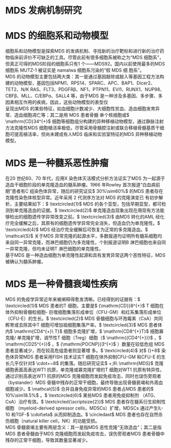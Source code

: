 # MDS 发病机制研究  
# MDS 的细胞系和动物模型  
细胞系和动物模型是探索MDS 的发病机制、寻找新的治疗靶标和进行新的治疗药物临床前评价不可缺乏的工具。尽管此前有很多细胞系被称之为“MDS 细胞系”，但真正可得的MDS阶段的细胞系只有1 个——MDS92。国内以前使用最多的MDS细胞系 MUTZ-1  被证实是 namalwa  细胞系污染的“假 MDS  细 胞系”。  
MDS 的动物模型主要包括两大类：其一是通过基因敲除或敲入等基因工程方法构建的动物模型，基因包括NPM1、RPS14、SPARC、APC、BAP1、Dicer2、TET2、N/K RAS、FLT3、PDGFRβ、NF1、PTPN11、EVI1、RUNX1、NUP98、CBFβ、MLL、C/EBPα、SALL4 等，由于MDS 是一种涉及多基因、多步骤、多因素相互作用的疾病，因此，这些动物模型的表型仅  
呈现出MDS 的某些特征，如血细胞计数减少、大细胞性贫血、造血细胞发育异常、造血细胞凋亡等；其二是用 MDS  患者骨髓   单个核细胞或$ \mathrm{CD}34^{+}$    细胞等细胞组分构建的异种移植动物模型，通过静脉注射方法克隆性MDS 细胞植活率极低，尽管采用骨髓腔注射或联合移植骨髓基质干细胞可提高植活率，但尚未建成有人MDS 临床和实验室特征的MDS 异种移植动物模型。  
# MDS 是一种髓系恶性肿瘤  
在20 世纪60、70 年代，应用X 染色体灭活模式分析方法证实了MDS 为一起源于造血干细胞阶段的单克隆造血的髓系肿瘤。1966 年Rowley 首次报道“白血病前期”患者有C 组染色体异常，随后的研究证实$ 30\%\sim60\%$  的MDS 患者存在克隆性染色体核型异常。近年采用 2  代测序方法对 MDS  的克隆演变已 有初步解析，主要结果如下：$ \textcircled{1}$    MDS 的各个亚型，包括早期亚型，都可检测到单克隆造血的证据。$ \textcircled{2}$    单克隆造血现象出现在用现有方法能够检出的细胞遗传学异常改变之前。$ \textcircled{3}$    由MDS 转化的AML 经化疗完全缓解之后，其原有的细胞遗传学异常完全消失，但造血仍为单克隆性。$ \textcircled{4}$    MDS 经治疗完全缓解后可恢复为正常的多克隆造血。$ \mathcal{S}$    关于MDS 异常克隆的起源水平，多数报道均证明所有髓系细胞均来自同一异常克隆，而淋巴细胞仍为多克隆性，个别报道证明B 淋巴细胞也来自同一异常克隆，但均未证明T 淋巴细胞的单克隆性。  
基于MDS 是一种造血细胞为单克隆性起源和具有发育异常这两个恶性特征，MDS 被确认为髓系肿瘤。  
# MDS 是一种骨髓衰竭性疾病  
MDS 的免疫学异常近年来被阐释得愈发清晰。已经得到的证据有：$ \textcircled{1}$    MDS 患者的T 细胞，主要是$ {\mathrm{CD}}8^{+}$     T 细胞在体外抑制骨髓粒细胞- 巨噬细胞集落形成单位（CFU-GM）和红系集落形成单位（CFU-E）的生长。$ \textcircled{2}$    MDS 骨髓细胞与环孢霉素（CsA）共同孵育或去除其中T 细胞可增加祖细胞集落产率。$ \textcircled{3}$    MDS 患者体内$ \mathrm{CD4^{+}\ T}$    细胞多克隆扩增，$ \mathrm{CD8^{+}T}$     细胞寡克隆/ 单克隆扩增，调节性T 细胞（Treg）细胞（$ \mathrm{{CD4^{+}}}$    ，$ \mathrm{CD25^{+}}$    ，$ {\mathrm{POCNP}}3^{+}$    ）数量在较低危组 MDS  患者显著减少，而在较高危组患者则显著增 多。$ \textcircled{4}$    对$ {}+8$  染色体异常MDS 患者采用FISH 技术证实T 细胞在体外抑制CFU-GM 和CFU-E 的生长几乎仅针对$ \cdot+~8$  的集落。随后研究证实$ +\;8\ \mathrm{MDS}$     克隆细胞表面高表达WT1 抗原，单克隆或寡克隆扩增的T 细胞对WT1 抗原有特异性，通过识别高表达WT1 抗原的MDS 克隆细胞而发起免疫攻击，同时也误伤旁观者（bystander）MDS 骨髓中残存的正常干细胞，最终导致出现骨髓衰竭和外周血细胞减少。$ \mathcal{S}$    合并自身免疫异常的MDS 患者占MDS 患者的$ 10\%\sim18.5\%$ 。$ \textcircled{6}$    某些MDS 患者用免疫抑制剂
（ATG、CsA）治疗有效。$ \textcircled{\scriptsize{2}}$    MDS 患者存在髓系衍生抑制性细胞
（myeloid-derived spressor cells，MDSCs）扩增，MDSCs 通过产生IL-10 和TGF-$ \cdot\eta$  从而抑制造血。$ \circledast$ MDS 患者也存在自然杀伤细胞（natural killer cell，NK）的功能受损。  
MDS 骨髓衰竭主要有两层含义：其一是指MDS 恶性克隆“无效造血”；其二是指MDS 患者骨髓由于MDS 克隆细胞而发起免疫攻击，误伤旁观者MDS 患者骨髓中残存的正常干细胞，导致其数量显著减少。  